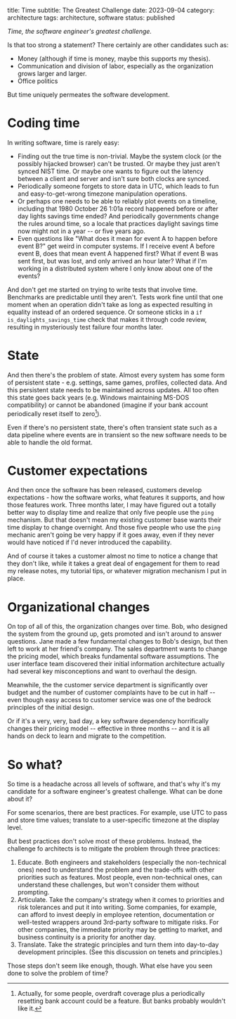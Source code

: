 title: Time
subtitle: The Greatest Challenge
date: 2023-09-04
category: architecture
tags: architecture, software
status: published

_Time, the software engineer's greatest challenge._

Is that too strong a statement? There certainly are other candidates such as:

* Money (although if time is money, maybe this supports my thesis).
* Communication and division of labor, especially as the organization grows larger and larger.
* Office politics

But time uniquely permeates the software development.

# Coding time

In writing software, time is rarely easy:

* Finding out the true time is non-trivial. Maybe the system clock (or the possibly hijacked browser) can't be trusted. Or maybe they just aren't synced NIST time. Or maybe one wants to figure out the latency between a client and server and isn't sure both clocks are synced.
* Periodically someone forgets to store data in UTC, which leads to fun and easy-to-get-wrong timezone manipulation operations.
* Or perhaps one needs to be able to reliably plot events on a timeline, including that 1980 October 26 1:01a record happened before or after day lights savings time ended? And periodically governments change the rules around time, so a locale that practices daylight savings time now might not in a year -- or five years ago.
* Even questions like "What does it mean for event A to happen before event B?" get weird in computer systems. If I receive event A before event B, does that mean event A happened first? What if event B was sent first, but was lost, and only arrived an hour later? What if I'm working in a distributed system where I only know about one of the events?

And don't get me started on trying to write tests that involve time. Benchmarks are predictable until they aren't. Tests work fine until that one moment when an operation didn't take as long as expected resulting in equality instead of an ordered sequence. Or someone sticks in a `if is_daylights_savings_time` check that makes it through code review, resulting in  mysteriously test failure four months later.

# State

And then there's the problem of state. Almost every system has some form of persistent state - e.g. settings, same games, profiles, collected data. And this persistent state needs to be maintained across updates. All too often this state goes back years (e.g. Windows maintaining MS-DOS compatibility) or cannot be abandoned (imagine if your bank account periodically reset itself to zero[^zero]).

[^zero]: Actually, for some people, overdraft coverage plus a periodically resetting bank account could be a feature. But banks probably wouldn't like it.

Even if there's no persistent state, there's often transient state such as a data pipeline where events are in transient so the new software needs to be able to handle the old format.

# Customer expectations

And then once the software has been released, customers develop expectations - how the software works, what features it supports, and how those features work. Three months later, I may have figured out a totally better way to display time and realize that only five people use the `ping` mechanism. But that doesn't mean my existing customer base wants their time display to change overnight. And those five people who use the `ping` mechanic aren't going be very happy if it goes away, even if they never would have noticed if I'd never introduced the capability.

And of course it takes a customer almost no time to notice a change that they don't like, while it takes a great deal of engagement for them to read my release notes, my tutorial tips, or whatever migration mechanism I put in place.

# Organizational changes

On top of all of this, the organization changes over time. Bob, who designed the system from the ground up, gets promoted and isn't around to answer questions. Jane made a few fundamental changes to Bob's design, but then left to work at her friend's company. The sales department wants to change the pricing model, which breaks fundamental software assumptions. The user interface team discovered their initial information architecture actually had several key misconceptions and want to overhaul the design.

Meanwhile, the the customer service department is significantly over budget and the number of customer complaints have to be cut in half -- even though easy access to customer service was one of the bedrock principles of the initial design.

Or if it's a very, very, bad day, a key software dependency horrifically changes their pricing model -- effective in three months -- and it is all hands on deck to learn and migrate to the competition.

# So what?

So time is a headache across all levels of software, and that's why it's my candidate for a software engineer's greatest challenge. What can be done about it?

For some scenarios, there are best practices. For example, use UTC to pass and store time values; translate to a user-specific timezone at the display level.

But best practices don't solve most of these problems. Instead, the challenge fo architects is to mitigate the problem through three practices:

1. Educate. Both engineers and stakeholders (especially the non-technical ones) need to understand the problem and the trade-offs with other priorities such as features. Most people, even non-technical ones, can understand these challenges, but won't consider them without prompting.
2. Articulate. Take the company's strategy when it comes to priorities and risk tolerances and put it into writing. Some companies, for example, can afford to invest deeply in employee retention, documentation or well-tested wrappers around 3rd-party software to mitigate risks. For other companies, the immediate priority may be getting to market, and business continuity is a priority for another day.
3. Translate. Take the strategic principles and turn them into day-to-day development principles. (See this discussion on tenets and principles.)

Those steps don't seem like enough, though. What else have you seen done to solve the problem of time?
